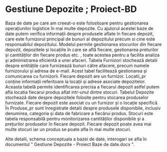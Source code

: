# Gestiune Depozite ; Proiect-BD

Baza de date pe care am creeat-o este folositoare pentru gestionarea operațiunilor logistice în mai multe depozite. Cu ajutorul acestei baze de date putem verifica informații despre produsele aflate în fiecare depozit, care este furnizorul principal de bunuri al depozitului precum si cine este responsabilul depozitului. Modelul permite gestionarea stocurilor din fiecare depozit, depozitele și locațiile în care se află fiecare, gestionarea preturilor și cantităților din fiecare produs etc. , toate acestea pentru a facilita analiza și administrarea eficientă a unei afaceri.
Tabela Furnizori stochează detalii despre entitățile care furnizează bunuri către afacere, precum numele furnizorului și adresa de e-mail. Acest tabel facilitează gestionarea și comunicarea cu furnizorii. Fiecare depozit are un furnizor.
Locatii_pr conține informații referitoare la locații și adrese asociate depozitelor. Aceasta tabelă permite identificarea precisa a fiecarui depozit astfel putem afla locatia fiecarui produs aflat intr-unul dintre stocuri.
Tabelul Depozite stochează date despre depozitele folosite pentru stocarea produselor furnizate. Fiecare depozit este asociat cu un furnizor și o locație specifică.
În Produse_pr sunt înregistrate detalii despre produsele disponibile, inclusiv denumirea, categoria și data de fabricare a fiecărui produs.
Stocuri este tabela responsabilă pentru monitorizarea cantităților disponibile și a prețurilor produselor în fiecare depozit. Fiecare depozit poate avea mai multe stocuri iar un produs se poate afla în mai multe stocuri.


Alte detalii, schema conceptuala a bazei de date, interogari se afla în documentul " Gestiune Depozite - Proiect Baze de date.docx ".
